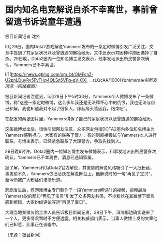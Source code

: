 # 国内知名电竞解说自杀不幸离世，事前曾留遗书诉说童年遭遇

极目新闻记者 沈外

5月29日，国内Dota2游戏解说Yammers发布的一条定时微博引发广泛关注，文章中提到了其家庭状况以及曾遭遇的霸凌经历，文中还表示其因种种原因选择了自杀。29日晚，Dota2圈内一位知名博主发文表示，经事发地派出所民警多次确认，Yammers已不幸离世。

![](https://inews.gtimg.com/om_bt/OMFcnZ-U2pnLDuyRy5FvTHp4QLSn5VFq-gV-OX-
__rLQcAA/1000)_Yammers生前所发消息（网络截图）_

极目新闻记者注意到，5月29日下午5时30分，Yammers个人微博发布了一条微博，称“这是一条定时微博，这么多年我还是无法释怀心中的仇恨，我也无法与自己和解，我也知道我对不起了很多人，缘起缘灭皆因我，结束吧”。

在配发的两张图片里，Yammers讲诉了自己的家庭状况以及曾遭遇的霸凌经历。

这条微博发出后，很快引起网友注意，众多网友包括DOTA2圈内多位知名博主为Yammers感到担心，大家有的联系了警方，有的则直接尝试与Yammers本人进行联系。有博主表示，已经紧急联系了大理警方，争取先找到人。

29日晚6时许，Dota2圈内一位知名博主发布微博表示，和事发地派出所民警多次确认，Yammers已不幸离世，消息已通知家属。

据了解，Yammers作为Dota2官方解说，其激情的解说风格吸引了一大批粉丝，事发前不久，Yammers依旧活跃在解说舞台上。他解说时的一句“再见了宝贝”，至今仍被广大粉丝们津津乐道。

悲剧发生后，有游戏博主专门制作了一段Yammers解说时的视频，视频最后Yammers说的那句“再见了宝贝”引发了众多网友共鸣，不少粉丝在其微博下留言感到惋惜，大家纷纷评论写道“再见了宝贝”。

大理当地某殡仪馆工作人员告诉极目新闻记者，29日下午，洱海那边确实送来了一个人，更多情况暂时不方便透露。相关权威部门表示，当事人微博上发的文章他们已知悉，此事正在调查中。

（来源：极目新闻）

